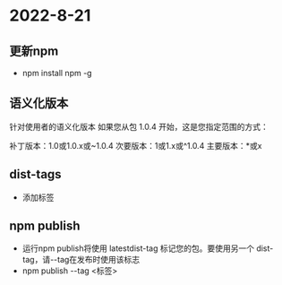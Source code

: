 # 2022-8-21

## 更新npm

- npm install npm -g

## 语义化版本

针对使用者的语义化版本
如果您从包 1.0.4 开始，这是您指定范围的方式：

补丁版本：1.0或1.0.x或~1.0.4
次要版本：1或1.x或^1.0.4
主要版本：*或x

## dist-tags

- 添加标签

## npm publish

- 运行npm publish将使用 latestdist-tag 标记您的包。要使用另一个 dist-tag，请--tag在发布时使用该标志
- npm publish --tag <标签>
